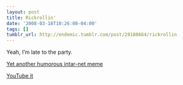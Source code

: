 ```yaml
---
layout: post
title: Rickrollin'
date: '2008-03-18T10:26:00-04:00'
tags: []
tumblr_url: http://endemic.tumblr.com/post/29188664/rickrollin
---
```

Yeah, I’m late to the party.

[Yet another humorous intar-net meme](http://en.wikipedia.org/wiki/Never_Gonna_Give_You_Up "Yet another humorous intar-net meme")

[YouTube it](http://youtube.com/watch?v=eBGIQ7ZuuiU "YouTube it")

